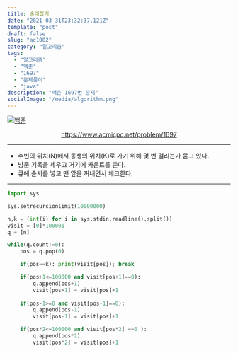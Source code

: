 ```yaml
---
title: 술래잡기
date: "2021-03-31T23:32:37.121Z"
template: "post"
draft: false
slug: "ac1002"
category: "알고리즘"
tags:
  - "알고리즘"
  - "백준"
  - "1697"
  - "문제풀이"
  - "java"
description: "백준 1697번 문제"
socialImage: "/media/algorithm.png"
---
```


[![백준](https://d2gd6pc034wcta.cloudfront.net/images/logo@2x.png)](https://www.acmicpc.net/problem/1697)
<div style="text-align:center"><a href="https://www.acmicpc.net/problem/1697">https://www.acmicpc.net/problem/1697</a></div>

---

- 수빈의 위치(N)에서 동생의 위치(K)로 가기 위해 몇 번 걸리는가 묻고 있다.
- 방문 기록을 세우고 거기에 카운트를 쓴다.
- 큐에 순서를 넣고 맨 앞을 꺼내면서 체크한다.

---



```python
import sys

sys.setrecursionlimit(10000000)

n,k = (int(i) for i in sys.stdin.readline().split())
visit = [0]*100001
q = [n]

while(q.count!=0):
    pos = q.pop(0)

    if(pos==k): print(visit[pos]); break

    if(pos+1<=100000 and visit[pos+1]==0):
        q.append(pos+1)
        visit[pos+1] = visit[pos]+1
    
    if(pos-1>=0 and visit[pos-1]==0):
        q.append(pos-1)
        visit[pos-1] = visit[pos]+1

    if(pos*2<=100000 and visit[pos*2] ==0 ):
        q.append(pos*2)
        visit[pos*2] = visit[pos]+1

```
